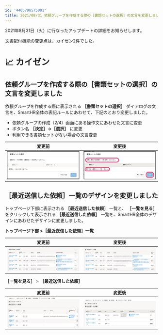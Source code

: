 ```yaml
---
id: '4405798575001'
title: 2021/08/31 依頼グループを作成する際の［書類セットの選択］の文言を変更しました 他1件
---
```

2021年8月31日（火）に行なったアップデートの詳細をお知らせします。

文書配付機能の変更点は、カイゼン2件でした。

# 📈 カイゼン

## 依頼グループを作成する際の［書類セットの選択］の文言を変更しました

依頼グループを作成する際に表示される **［書類セットの選択］** ダイアログの文言を、SmartHR全体の表記ルールにあわせて、下記のとおり変更しました。

- 依頼グループの作成（2/4）画面にある操作文にあわせた文言に変更
- ボタン名 **［決定］→［選択］** に変更
- 利用できる書類セットがない場合の文言変更

| 変更前 | 変更後 |
| --- | --- |
| ![](./upload_734c3b80fc806f0d06d2975c4e8a0ae8.png) | ![](./upload_09828486211208cbce78680f6517c5ee.png) |

## ［最近送信した依頼］一覧のデザインを変更しました

トップページ下部に表示される **［最近送信した依頼］** 一覧と、 **［一覧を見る］** をクリックして表示される **［最近送信した依頼］** 一覧を、SmartHR全体のデザインにあわせたデザインに変更しました。

**トップページ下部 >［最近送信した依頼］一覧**

| 変更前 | 変更後 |
| --- | --- |
| ![](./upload_00ce1b82d5d2268651defbb8a93805c8-2.png) | ![](./upload_7e8d5e96f4254d9b9ad6d7fdeb28a440.png) |

 **［一覧を見る］** \> **［最近送信した依頼］** 

| 変更前 | 変更後 |
| --- | --- |
| ![](./upload_7d8f3d34d97d19ac2ce4dd4a7717955d-2.png) | ![](./upload_048fcb1a11e3e9fba2ce72fd2c200f5d.png) |
